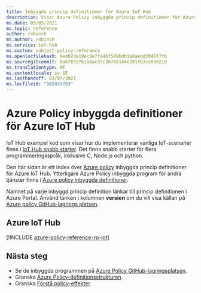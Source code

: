 ```yaml
---
title: Inbyggda princip definitioner för Azure IoT Hub
description: Visar Azure Policy inbyggda princip definitioner för Azure IoT Hub. Dessa inbyggda princip definitioner tillhandahåller vanliga metoder för att hantera dina Azure-resurser.
ms.date: 03/05/2021
ms.topic: reference
author: robinsh
ms.author: robinsh
ms.service: iot-hub
ms.custom: subject-policy-reference
ms.openlocfilehash: 6ed07de19ec0e7fa46f549bdb1a8ae0d3040f7fb
ms.sourcegitcommit: ba676927b1a8acd7c30708144e201f63ce89021d
ms.translationtype: MT
ms.contentlocale: sv-SE
ms.lasthandoff: 03/07/2021
ms.locfileid: "102433783"
---
```

# <a name="azure-policy-built-in-definitions-for-azure-iot-hub"></a>Azure Policy inbyggda definitioner för Azure IoT Hub

IoT Hub exempel kod som visar hur du implementerar vanliga IoT-scenarier finns i [IoT Hub snabb starter](./quickstart-send-telemetry-cli.md). Det finns snabb starter för flera programmeringsspråk, inklusive C, Node.js och python.

Den här sidan är ett index över [Azure policy](../governance/policy/overview.md) inbyggda princip definitioner för Azure IoT Hub. Ytterligare Azure Policy inbyggda program för andra tjänster finns i [Azure policy inbyggda definitioner](../governance/policy/samples/built-in-policies.md).

Namnet på varje inbyggd princip definition länkar till princip definitionen i Azure Portal. Använd länken i kolumnen **version** om du vill visa källan på [Azure policy GitHub-lagrings platsen](https://github.com/Azure/azure-policy).

## <a name="azure-iot-hub"></a>Azure IoT Hub

[!INCLUDE [azure-policy-reference-rp-iot](../../includes/policy/reference/byrp/microsoft.devices.md)]

## <a name="next-steps"></a>Nästa steg

- Se de inbyggda programmen på [Azure Policy GitHub-lagringsplatsen](https://github.com/Azure/azure-policy).
- Granska [Azure Policy-definitionsstrukturen](../governance/policy/concepts/definition-structure.md).
- Granska [Förstå policy-effekter](../governance/policy/concepts/effects.md).
